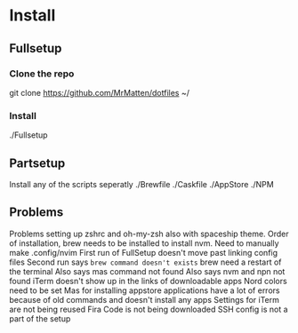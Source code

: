 # Install

## Fullsetup
### Clone the repo
git clone https://github.com/MrMatten/dotfiles ~/

### Install
./Fullsetup

## Partsetup
Install any of the scripts seperatly
./Brewfile
./Caskfile
./AppStore
./NPM

## Problems
Problems setting up zshrc and oh-my-zsh also with spaceship theme. 
Order of installation, brew needs to be installed to install nvm. 
Need to manually make .config/nvim
First run of FullSetup doesn't move past linking config files
    Second run says `brew command doesn't exists` brew need a restart of the terminal
    Also says mas command not found 
    Also says nvm and npn not found
iTerm doesn't show up in the links of downloadable apps
Nord colors need to be set
Mas for installing appstore applications have a lot of errors because of old commands and doesn't install any apps
Settings for iTerm are not being reused
Fira Code is not being downloaded
SSH config is not a part of the setup

